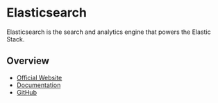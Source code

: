 # Elasticsearch

Elasticsearch is the search and analytics engine that powers the Elastic Stack.

## Overview

- [Official Website](https://www.elastic.co/elasticsearch)
- [Documentation](https://www.elastic.co/docs)
- [GitHub](https://github.com/elastic/elasticsearch)